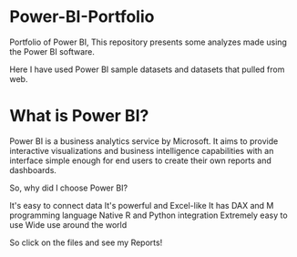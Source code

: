 # Power-BI-Portfolio
Portfolio of Power BI, This repository presents some analyzes made using the Power BI software.

Here I have used Power BI sample datasets and datasets that pulled from web.

# What is Power BI?
Power BI is a business analytics service by Microsoft. It aims to provide interactive visualizations and business intelligence capabilities with an interface simple enough for end users to create their own reports and dashboards.

So, why did I choose Power BI?

It's easy to connect data
It's powerful and Excel-like
It has DAX and M programming language
Native R and Python integration
Extremely easy to use
Wide use around the world



So click on the files and see my Reports!
